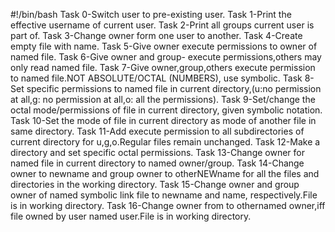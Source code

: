 #!/bin/bash
Task 0-Switch user to pre-existing user.
Task 1-Print the effective username of current user.
Task 2-Print all groups current user is part of.
Task 3-Change owner form one user to another.
Task 4-Create empty file with name.
Task 5-Give owner execute permissions to owner of named file.
Task 6-Give owner and group- execute permissions,others may only read named file.
Task 7-Give owner,group,others execute permission to named file.NOT ABSOLUTE/OCTAL (NUMBERS), use symbolic.
Task 8-Set specific permissions to named file in current directory,(u:no permission at all,g: no permission at all,o: all the permissions).
Task 9-Set/change the octal mode/permissions of file in current directory, given symbolic notation.
Task 10-Set the mode of file in current directory as mode of another file in same directory.
Task 11-Add execute permission to all subdirectories of current directory for u,g,o.Regular files remain unchanged.
Task 12-Make a directory and set specific octal permissions.
Task 13-Change owner for named file in current directory to named owner/group.
Task 14-Change owner to newname and group owner to otherNEWname for all the files and directories in the working directory.
Task 15-Change owner and group owner of named symbolic link file to newname and name, respectively.File is in working directory.
Task 16-Change owner from to othernamed owner,iff file owned by user named user.File is in working directory.
